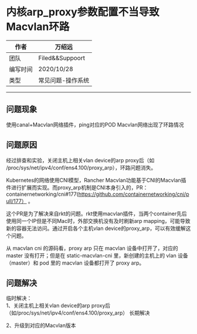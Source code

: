 # 内核arp_proxy参数配置不当导致Macvlan环路

|作者|万绍远|
|---|---
|团队|Filed&&Suppoort
|编写时间|2020/10/28
|类型|常见问题-操作系统

---

## 问题现象
使用canal+Macvlan网络插件，ping对应的POD Macvlan网络出现了环路情况

## 问题原因

经过排查和实验，关闭主机上相关vlan device的arp proxy后（如 /proc/sys/net/ipv4/conf/ens4.100/proxy_arp），环路问题消失。

Kubernetes的网络使用CNI模型，Rancher Macvlan功能基于CNI的Macvlan插件进行扩展而实现。而proxy_arp机制是CNI本身引入的，PR：containernetworking/cni#177(https://github.com/containernetworking/cni/pull/177） 。

这个PR是为了解决来自rkt的问题。rkt使用macvlan插件，当两个container先后使用同一个IP但是不同Mac时，外部交换机没有及时刷新arp mapping，可能导致新的容器无法访问。通过开启各个主机vlan device的proxy_arp，可以有效缓解这个问题。

从 macvlan cni 的源码看，proxy arp 只在 macvlan 设备中打开了，对应的 master 没有打开；但是在 static-macvlan-cni 里，新创建的主机上的 vlan 设备（master）和 pod 里的 macvlan 设备都打开了 proxy arp。


## 问题解决

临时解决：  
1、关闭主机上相关vlan device的arp proxy后（如/proc/sys/net/ipv4/conf/ens4.100/proxy_arp） 
长期解决  

2、升级到对应的Macvlan版本

